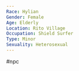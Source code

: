 ```yaml
---
Race: Hylian
Gender: Female
Age: Elderly
Location: Rito Village
Occupation: Shield Surfer
Type: Minor
Sexuality: Heterosexual
---
```

#npc 

